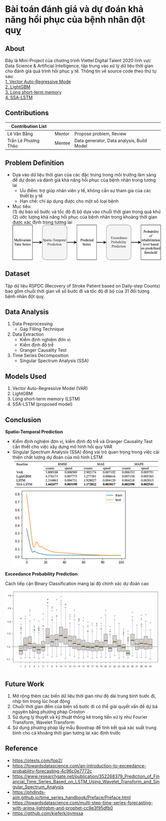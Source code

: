 # Bài toán đánh giá và dự đoán khả năng hồi phục của bệnh nhân đột quỵ

## About

Đây là Mini-Project của chương trình Viettel Digital Talent 2020 lĩnh vực Data Science & Artificial Intelligence, tập trung vào xử lý dữ liệu thời gian cho đánh giá quá trình hồi phục y tế. Thông tin về source code theo thứ tự sau: <br>
[1. Vector Auto-Regressive Mode](https://github.com/TranafLee/VDT-DSAI-2022/blob/main/src/3-VAR.ipynb) <br>
[2. LightGBM](https://github.com/TranafLee/VDT-DSAI-2022/blob/main/src/5-LightGBM.ipynb) <br>
[3. Long short-term memory](https://github.com/TranafLee/VDT-DSAI-2022/blob/main/src/7-multivariateLSTM.ipynb) <br>
[4. SSA-LSTM](https://github.com/TranafLee/VDT-DSAI-2022/blob/main/src/8-SSA-LSTM.ipynb) 

## Contributions

| Contribution List |  |  |
| --- | --- | --- |
| Lê Văn Bằng | Mentor | Propose problem, Review |
| Trần Lê Phương Thảo | Mentee | Data generator, Data analysis, Build Model |

## Problem Definition

- Dựa vào dữ liệu thời gian của các đặc trưng trong môi trường lâm sàng để dự đoán và đánh giá
khả năng hồi phục của bệnh nhân trong tương lai
    - Ưu điểm: trợ giúp nhân viên y tế, không cần sự tham gia của các thiết bị y tế
    - Hạn chế: chỉ áp dụng được cho một số loại bệnh
- Mục tiêu: <br>
    (1) dự báo số bước và tốc độ đi bộ dựa vào chuỗi thời gian trong quá khứ <br>
    (2) ước lượng khả năng hồi phục của bệnh nhân trong khoảng thời gian được xác định trong tương lai <br>
![plot](./image/problem.png "Mô tả bài toán")

## Dataset

Tập dữ liệu RSPDC (Recovery of Stroke Patient based on Daily-step Counts) bao gồm chuỗi thời gian về số bước đi và tốc độ đi bộ của 31 đối tượng bệnh nhân đột quỵ.

## Data Analysis

1. Data Preprocessing
    - Gap Filling Technique
2. Data Extraction
    - Kiểm định nghiệm đơn vị
    - Kiểm định độ trễ
    - Granger Causality Test
3. Time Series Decomposition
    - Singular Spectrum Analysis (SSA)

## Models Used

1. Vector Auto-Regressive Model (VAR)
2. LightGBM
3. Long short-term memory (LSTM)
4. SSA-LSTM (proposed model)

## Conclusion

**Spatio-Temporal Prediction**

- Kiểm định nghiệm đơn vị, kiểm định độ trễ và Granger Causality Test cần thiết cho việc xây dựng mô hình hồi quy VAR
- Singular Spectrum Analysis (SSA) đóng vai trò quan trọng trong việc cải thiện chất lượng dự đoán của mô hình LSTM <br>
![plot](./image/result1.png "Benchmarch so sánh kết quả của các mô hình dự báo dữ liệu thời gian") <br>
![plot](./image/result2.png "Giá trị hàm loss hội tụ sau 100 epochs của mô hình SSA-LSTM") <br>

**Exceedance Probability Prediction**

Cách tiếp cận Binary Classification mang lại độ chính xác dự đoán cao <br>
![plot](./image/result3.png "Boxplot phân bố của giá trị dự đoán và ngưỡng xác định trước")

## Future Work

1. Mở rộng thêm các biến dữ liệu thời gian như độ dài trung bình bước đi, nhịp tim trong lúc hoạt động
2. Chuỗi thời gian đếm của biến số bước đi có thể giải quyết vấn đề dự bá nguyên bằng phương pháp Croston
3. Sử dụng lý thuyết và kỹ thuật thống kê trong tiền xử lý như Fourier Transform, Wavelet Transform
4. Sử dụng phương pháp lấy mẫu Boostrap để tính kết quả xác suất trung bình cho cả khoảng thời gian tương lai xác định trước

## Reference
- https://otexts.com/fpp2/
- https://towardsdatascience.com/an-introduction-to-exceedance-probability-forecasting-4c96c0e7772c
- https://www.researchgate.net/publication/352268379_Prediction_of_Financial_Time_Series_Based_on_LSTM_Using_Wavelet_Transform_and_Singular_Spectrum_Analysis
- https://phdinds-aim.github.io/time_series_handbook/Preface/Preface.html
- https://towardsdatascience.com/multi-step-time-series-forecasting-with-arima-lightgbm-and-prophet-cc9e3f95dfb0
- https://github.com/kieferk/pymssa
